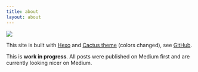 ```yaml
---
title: about
layout: about
---
```


![](https://fhinkel.github.io/JSEngines-HowDoTheyEven/hinkelmann.jpeg)

This site is built with [Hexo](https://hexo.io) and [Cactus theme](https://probberechts.github.io/cactus-dark/) (colors changed), see [GitHub](https://github.com/fhinkel/blog).

This is **work in progress**. All posts were published on Medium first and are currently looking nicer on Medium. 